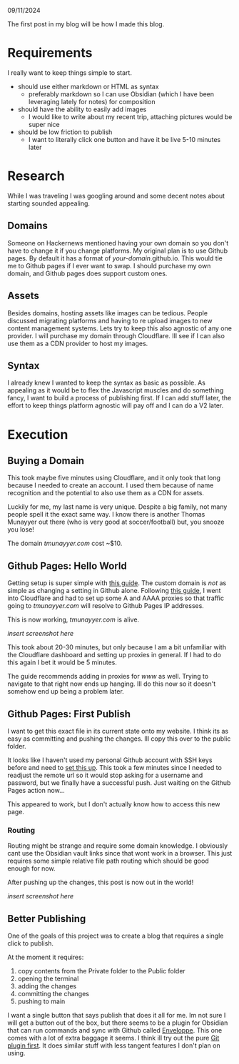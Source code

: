 09/11/2024

The first post in my blog will be how I made this blog.
# Requirements
I really want to keep things simple to start.
- should use either markdown or HTML as syntax 
	- preferably markdown so I can use Obsidian (which I have been leveraging lately for notes) for composition
- should have the ability to easily add images
	- I would like to write about my recent trip, attaching pictures would be super nice
- should be low friction to publish
	- I want to literally click one button and have it be live 5-10 minutes later
# Research
While I was traveling I was googling around and some decent notes about starting sounded appealing.
## Domains
Someone on Hackernews mentioned having your own domain so you don't have to change it if you change platforms. My original plan is to use Github pages. By default it has a format of *your-domain*.github.io. This would tie me to Github pages if I ever want to swap. I should purchase my own domain, and Github pages does support custom ones.
## Assets
Besides domains, hosting assets like images can be tedious. People discussed migrating platforms and having to re upload images to new content management systems. Lets try to keep this also agnostic of any one provider. I will purchase my domain through Cloudflare. Ill see if I can also use them as a CDN provider to host my images.
## Syntax
I already knew I wanted to keep the syntax as basic as possible. As appealing as it would be to flex the Javascript muscles and do something fancy, I want to build a process of publishing first. If I can add stuff later, the effort to keep things platform agnostic will pay off and I can do a V2 later.
# Execution

## Buying a Domain
This took maybe five minutes using Cloudflare, and it only took that long because I needed to create an account. I used them because of name recognition and the potential to also use them as a CDN for assets. 

Luckily for me, my last name is very unique. Despite a big family, not many people spell it the exact same way. I know there is another Thomas Munayyer out there (who is very good at soccer/football) but, you snooze you lose!

The domain *tmunayyer.com* cost ~$10.

## Github Pages: Hello World
Getting setup is super simple with [this guide](https://docs.github.com/en/pages/quickstart). The custom domain is *not* as simple as changing a setting in Github alone. Following [this guide](https://docs.github.com/en/pages/configuring-a-custom-domain-for-your-github-pages-site/managing-a-custom-domain-for-your-github-pages-site), I went into Cloudflare and had to set up some A and AAAA proxies so that traffic going to *tmunayyer.com* will resolve to Github Pages IP addresses.

This is now working, *tmunayyer.com* is alive.

*insert screenshot here*

This took about 20-30 minutes, but only because I am a bit unfamiliar with the Cloudflare dashboard and setting up proxies in general. If I had to do this again I bet it would be 5 minutes.

The guide recommends adding in proxies for *www* as well. Trying to navigate to that right now ends up hanging. Ill do this now so it doesn't somehow end up being a problem later.

## Github Pages: First Publish
I want to get this exact file in its current state onto my website. I think its as easy as committing and pushing the changes. Ill copy this over to the public folder.

It looks like I haven't used my personal Github account with SSH keys before and need to [set this up](https://docs.github.com/en/authentication/connecting-to-github-with-ssh/generating-a-new-ssh-key-and-adding-it-to-the-ssh-agent#generating-a-new-ssh-key). This took a few minutes since I needed to readjust the remote url so it would stop asking for a username and password, but we finally have a successful push. Just waiting on the Github Pages action now...

This appeared to work, but I don't actually know how to access this new page.
### Routing
Routing might be strange and require some domain knowledge. I obviously cant use the Obsidian vault links since that wont work in a browser. This just requires some simple relative file path routing which should be good enough for now.

After pushing up the changes, this post is now out in the world!

*insert screenshot here*

## Better Publishing
One of the goals of this project was to create a blog that requires a single click to publish. 

At the moment it requires:
1. copy contents from the Private folder to the Public folder
2. opening the terminal
3. adding the changes
4. committing the changes
5. pushing to main

I want a single button that says publish that does it all for me. Im not sure I will get a button out of the box, but there seems to be a plugin for Obsidian that can run commands and sync with Github called [Enveloppe](https://enveloppe.github.io/). This one comes with a lot of extra baggage it seems. I think ill try out the pure [Git plugin first](https://github.com/Vinzent03/obsidian-git). It does similar stuff with less tangent features I don't plan on using.

